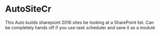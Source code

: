 # AutoSiteCr
This Auto builds sharepoint 2016 sites be looking at a SharePoint list. Can be completely hands off if you use task scheduler and save it as a module
